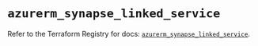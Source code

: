# `azurerm_synapse_linked_service`

Refer to the Terraform Registry for docs: [`azurerm_synapse_linked_service`](https://registry.terraform.io/providers/hashicorp/azurerm/4.15.0/docs/resources/synapse_linked_service).
